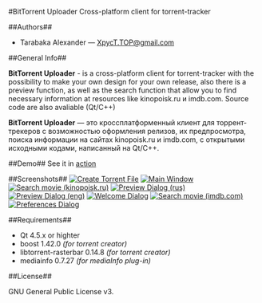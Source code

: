 #BitTorrent Uploader
Cross-platform client for torrent-tracker 

##Authors##

* Tarabaka Alexander — <XpycT.TOP@gmail.com>

##General Info##

**BitTorrent Uploader** - is a cross-platform client for torrent-tracker with the possibility to make your own design for your own release, also there is a preview function, as well as the search function that allow you to find necessary information at resources like kinopoisk.ru и imdb.com. Source code are also avaliable (Qt/C++)

**BitTorrent Uploader** — это кроссплатформенный клиент для торрент-трекеров с возможностью оформления релизов, их предпросмотра, поиска информации на сайтах kinopoisk.ru и imdb.com, с открытыми исходными кодами, написанный на Qt/C++.

##Demo##
See it in [action](http://rutube.ru/tracks/2946633.html?v=b7f76ab428cef2f39f50fbf7d520b498 "video")

##Screenshots##
[![Create Torrent File][1]][a1]
[![Main Window][2]][a2]
[![Search movie (kinopoisk.ru)][4]][a4]
[![Preview Dialog (rus)][7]][a7]
[![Preview Dialog (eng)][6]][a6]
[![Welcome Dialog][8]][a8]
[![Search movie (imdb.com)][3]][a3]
[![Preferences Dialog][5]][a5]

##Requirements##

* Qt 4.5.x or highter
* boost 1.42.0 *(for torrent creator)*
* libtorrent-rasterbar 0.14.8 *(for torrent creator)*
* mediainfo 0.7.27 *(for mediaInfo plug-in)*

##License##

GNU General Public License v3.

[1]: http://img191.imageshack.us/img191/2518/createtorrent.th.png "Create Torrent File"
[2]: http://img708.imageshack.us/img708/953/exampler.th.png "Main Window"
[3]: http://img191.imageshack.us/img191/9753/imdbsearch.th.png "Search movie (imdb.com)"
[4]: http://img708.imageshack.us/img708/9617/kinopoisksearch.th.png "Search movie (kinopoisk.ru)"
[5]: http://img69.imageshack.us/img69/6196/preferencesdialog.th.png "Preferences Dialog"
[6]: http://img191.imageshack.us/img191/919/previeweng.th.png "Preview Dialog (eng)"
[7]: http://img195.imageshack.us/img195/9660/previewrus.th.png "Preview Dialog (rus)"
[8]: http://img718.imageshack.us/img718/5183/welcomedialog.th.png "Welcome Dialog"

[a1]: http://img191.imageshack.us/my.php?image=createtorrent.png "Create Torrent File"
[a2]: http://img708.imageshack.us/my.php?image=exampler.png "Main Window"
[a3]: http://img191.imageshack.us/my.php?image=imdbsearch.png "Search movie (imdb.com)"
[a4]: http://img708.imageshack.us/my.php?image=kinopoisksearch.png "Search movie (kinopoisk.ru)"
[a5]: http://img69.imageshack.us/my.php?image=preferencesdialog.png "Preferences Dialog"
[a6]: http://img191.imageshack.us/my.php?image=previeweng.png "Preview Dialog (eng)"
[a7]: http://img195.imageshack.us/my.php?image=previewrus.png "Preview Dialog (rus)"
[a8]: http://img718.imageshack.us/my.php?image=welcomedialog.png "Welcome Dialog"
